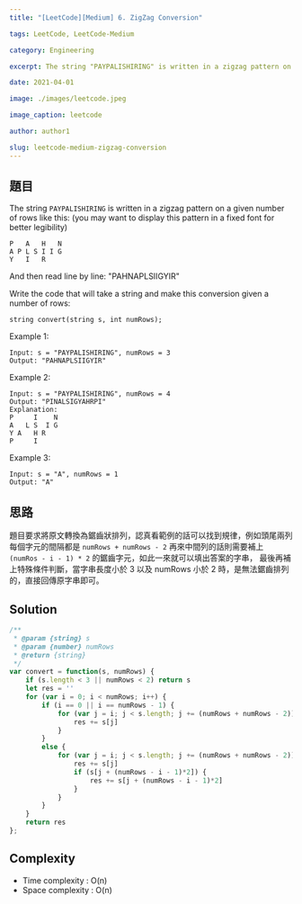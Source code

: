 ```yaml
---
title: "[LeetCode][Medium] 6. ZigZag Conversion"

tags: LeetCode, LeetCode-Medium

category: Engineering

excerpt: The string "PAYPALISHIRING" is written in a zigzag pattern on a given number of rows like this (you may want to display this pattern in a fixed font for better legibility)

date: 2021-04-01

image: ./images/leetcode.jpeg

image_caption: leetcode

author: author1

slug: leetcode-medium-zigzag-conversion
---
```

## 題目

The string `PAYPALISHIRING` is written in a zigzag pattern on a given number of rows like this: (you may want to display this pattern in a fixed font for better legibility)

```
P   A   H   N
A P L S I I G
Y   I   R
```

And then read line by line: "PAHNAPLSIIGYIR"

Write the code that will take a string and make this conversion given a number of rows:

```
string convert(string s, int numRows);
```
Example 1:

```
Input: s = "PAYPALISHIRING", numRows = 3
Output: "PAHNAPLSIIGYIR"
```

Example 2:

```
Input: s = "PAYPALISHIRING", numRows = 4
Output: "PINALSIGYAHRPI"
Explanation:
P     I    N
A   L S  I G
Y A   H R
P     I
```

Example 3:

```
Input: s = "A", numRows = 1
Output: "A"
```
## 思路

題目要求將原文轉換為鋸齒狀排列，認真看範例的話可以找到規律，例如頭尾兩列每個字元的間隔都是 `numRows + numRows - 2`
再來中間列的話則需要補上 `(numRos - i - 1) * 2` 的鋸齒字元，如此一來就可以填出答案的字串，
最後再補上特殊條件判斷，當字串長度小於 3 以及 numRows 小於 2 時，是無法鋸齒排列的，直接回傳原字串即可。

## Solution
```javascript
/**
 * @param {string} s
 * @param {number} numRows
 * @return {string}
 */
var convert = function(s, numRows) {
    if (s.length < 3 || numRows < 2) return s
    let res = ''
    for (var i = 0; i < numRows; i++) {
        if (i == 0 || i == numRows - 1) {
            for (var j = i; j < s.length; j += (numRows + numRows - 2)) {
                res += s[j]
            }
        }
        else {
            for (var j = i; j < s.length; j += (numRows + numRows - 2)) {
                res += s[j]
                if (s[j + (numRows - i - 1)*2]) {
                    res += s[j + (numRows - i - 1)*2]
                }
            }
        }
    }
    return res
};
```

## Complexity

- Time complexity : O(n)
- Space complexity : O(n)